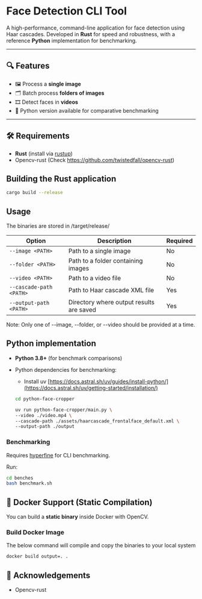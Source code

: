 # Face Detection CLI Tool

A high-performance, command-line application for face detection using Haar cascades. Developed in **Rust** for speed and robustness, with a reference **Python** implementation for benchmarking.

---

## 🔍 Features

- 🖼️ Process a **single image**
- 🗂️ Batch process **folders of images**
- 🎞️ Detect faces in **videos**
- 🐍 Python version available for comparative benchmarking

---

## 🛠️ Requirements

- **Rust** (install via [rustup](https://rustup.rs))
- Opencv-rust (Check https://github.com/twistedfall/opencv-rust)

## Building the Rust application

```bash
cargo build --release
```

## Usage

The binaries are stored in /target/release/

| Option                  | Description                              | Required |
| ----------------------- | ---------------------------------------- | -------- |
| `--image <PATH>`        | Path to a single image                   | No       |
| `--folder <PATH>`       | Path to a folder containing images       | No       |
| `--video <PATH>`        | Path to a video file                     | No       |
| `--cascade-path <PATH>` | Path to Haar cascade XML file            | Yes      |
| `--output-path <PATH>`  | Directory where output results are saved | Yes      |

Note: Only one of --image, --folder, or --video should be provided at a time.

## Python implementation

- **Python 3.8+** (for benchmark comparisons)
- Python dependencies for benchmarking:

  - Install uv [https://docs.astral.sh/uv/guides/install-python/](https://docs.astral.sh/uv/getting-started/installation/)

  ```bash
  cd python-face-cropper

  uv run python-face-cropper/main.py \
  --video ./video.mp4 \
  --cascade-path ./assets/haarcascade_frontalface_default.xml \
  --output-path ./output
  ```

### Benchmarking

Requires [hyperfine](https://github.com/sharkdp/hyperfine) for CLI benchmarking.

Run:

```bash
cd benches
bash benchmark.sh
```

## 🐳 Docker Support (Static Compilation)

You can build a **static binary** inside Docker with OpenCV.

### Build Docker Image

The below command will compile and copy the binaries to your local system

```bash
docker build output=. .
```

## 🙌 Acknowledgements

- Opencv-rust
